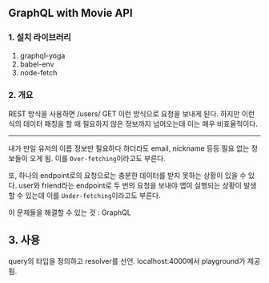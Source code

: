 ## GraphQL with Movie API

### 1. 설치 라이브러리

1. graphql-yoga
2. babel-env
3. node-fetch

### 2. 개요

REST 방식을 사용하면 /users/ GET 이런 방식으로 요청을 보내게 된다.
하지만 이런식의 데이터 패칭을 할 때 필요하지 않은 정보까지 넘어오는데 이는 매우 비효율적이다.</br>

---

내가 만일 유저의 이름 정보만 필요하다 하더라도 email, nickname 등등 필요 없는 정보들이 오게 됨.
이를 `Over-fetching`이라고도 부른다.

또, 하나의 endpoint로의 요청으로는 충분한 데이터를 받지 못하는 상황이 있을 수 있다. user와 friend라는 endpoint로 두 번의 요청을 보내야 앱이 실행되는 상황이 발생할 수 있는데 이를 `Under-fetching`이라고도 부른다.

이 문제들을 해결할 수 있는 것 : GraphQL

## 3. 사용

query의 타입을 정의하고 resolver를 선언.
localhost:4000에서 playground가 제공됨.
